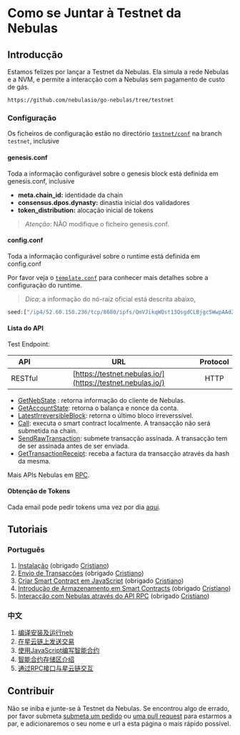 # Como se Juntar à Testnet da Nebulas

## Introducção

Estamos felizes por lançar a Testnet da Nebulas. Ela simula a rede Nebulas e a NVM, e permite a interacção com a Nebulas sem pagamento de custo de gás.

```text
https://github.com/nebulasio/go-nebulas/tree/testnet
```

### Configuração

Os ficheiros de configuração estão no directório [`testnet/conf`](https://github.com/nebulasio/go-nebulas/tree/testnet/testnet/conf) na branch `testnet`, inclusive

#### genesis.conf

Toda a informação configurável sobre o genesis block está definida em genesis.conf, inclusive

* **meta.chain\_id:** identidade da chain
* **consensus.dpos.dynasty:** dinastia inicial dos validadores
* **token\_distribution:** alocação inicial de tokens

> _Atenção_: NÃO modifique o ficheiro genesis.conf.

#### config.conf

Toda a informação configurável sobre o runtime está definida em config.conf

Por favor veja o [`template.conf`](https://github.com/smalloranges/wiki/tree/887270957eb99d971309610bc1fdafb6a2d9d552/resources/conf/template.conf) para conhecer mais detalhes sobre a configuração do runtime.

> _Dica_: a informação do nó-raíz oficial está descrita abaixo,

```javascript
seed:["/ip4/52.60.150.236/tcp/8680/ipfs/QmVJikqWQst13QsgdCLBjgcSWwpAAdZjoExGdvK3r2CNhv"]
```

#### Lista do API

Test Endpoint:

| API | URL | Protocol |
| --- | :---: | :---: |
| RESTful | [https://testnet.nebulas.io/](https://testnet.nebulas.io/) | HTTP |

* [GetNebState](https://github.com/nebulasio/wiki/blob/master/rpc.md#getnebstate) : retorna informação do cliente de Nebulas.
* [GetAccountState](https://github.com/nebulasio/wiki/blob/master/rpc.md#getaccountstate): retorna o balança e nonce da conta.
* [LatestIrreversibleBlock](https://github.com/nebulasio/wiki/blob/master/rpc.md#latestirreversibleblock): retorna o último bloco irreverssível.
* [Call](https://github.com/nebulasio/wiki/blob/master/rpc.md#call): executa o smart contract localmente. A transacção não será submetida na chain.
* [SendRawTransaction](https://github.com/nebulasio/wiki/blob/master/rpc.md#sendrawtransaction): submete transacção assinada. A transacção tem de ser assinada antes de ser enviada.
* [GetTransactionReceipt](https://github.com/nebulasio/wiki/blob/master/rpc.md#gettransactionreceipt): receba a factura da transacção através da hash da mesma.

Mais APIs Nebulas em [RPC](https://github.com/nebulasio/wiki/blob/master/rpc.md).

#### Obtenção de Tokens

Cada email pode pedir tokens uma vez por dia [aqui](https://testnet.nebulas.io/claim).

## Tutoriais

### Português

1. [Instalação](https://github.com/nebulasio/wiki/blob/master/tutorials/%5BPortugues%5D%20Nebulas%20101%20-%2001%20Instalacao.md) \(obrigado [Cristiano](https://github.com/crisbrm)\)
2. [Envio de Transacções](https://github.com/nebulasio/wiki/blob/master/tutorials/%5BPortugues%5D%20Nebulas%20101%20-%2002%20Transacao.md) \(obrigado [Cristiano](https://github.com/crisbrm)\)
3. [Criar Smart Contract em JavaScript](https://github.com/nebulasio/wiki/blob/master/tutorials/%5BPortugues%5D%20Nebulas%20101%20-%2003%20Smart%20Contracts%20JavaScript.md) \(obrigado [Cristiano](https://github.com/crisbrm)\)
4. [Introdução de Armazenamento em Smart Contracts](https://github.com/nebulasio/wiki/blob/master/tutorials/%5BPortugues%5D%20Nebulas%20101%20-%2004%20Armazenamento%20Smart%20Contract.md) \(obrigado [Cristiano](https://github.com/crisbrm)\)
5. [Interacção com Nebulas através do API RPC](https://github.com/nebulasio/wiki/blob/master/tutorials/%5BPortugues%5D%20Nebulas%20101%20-%2005%20Interacao%20com%20Nebulas%20por%20API%20RPC.md) \(obrigado [Cristiano](https://github.com/crisbrm)\)

### 中文

1. [编译安装及运行neb](https://github.com/nebulasio/wiki/blob/master/tutorials/[中文]%20Nebulas%20101%20-%2001%20编译安装.md)
2. [在星云链上发送交易](https://github.com/nebulasio/wiki/blob/master/tutorials/[中文]%20Nebulas%20101%20-%2002%20发送交易.md)
3. [使用JavaScript编写智能合约](https://github.com/nebulasio/wiki/blob/master/tutorials/[中文]%20Nebulas%20101%20-%2003%20编写智能合约.md)
4. [智能合约存储区介绍](https://github.com/nebulasio/wiki/blob/master/tutorials/[中文]%20Nebulas%20101%20-%2004%20智能合约存储区.md)
5. [通过RPC接口与星云链交互](https://github.com/nebulasio/wiki/blob/master/tutorials/[中文]%20Nebulas%20101%20-%2005%20通过RPC接口与星云链交互.md)

## Contribuir

Não se iniba e junte-se à Testnet da Nebulas. Se encontrou algo de errado, por favor submeta [submeta um pedido](https://github.com/nebulasio/go-nebulas/issues/new) ou [uma pull request](https://github.com/nebulasio/go-nebulas/pulls) para estarmos a par, e adicionaremos o seu nome e url a esta página o mais rápido possível.
